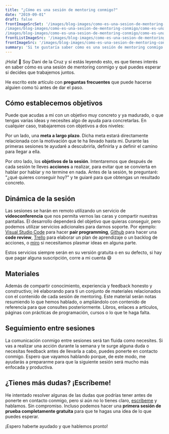 ```yaml
---
title: "¿Cómo es una sesión de mentoring conmigo?"
date: "2019-09-01"
draft: false
frontImageSrcSet: '/images/blog-images/como-es-una-sesion-de-mentoring-conmigo/como-es-una-sesion-de-mentoring-conmigo_byipdf_c_scale,w_200.jpg 200w,
/images/blog-images/como-es-una-sesion-de-mentoring-conmigo/como-es-una-sesion-de-mentoring-conmigo_byipdf_c_scale,w_444.jpg 444w,
/images/blog-images/como-es-una-sesion-de-mentoring-conmigo/como-es-una-sesion-de-mentoring-conmigo_byipdf_c_scale,w_636.jpg 636w'
frontListImageSrc: '/images/blog-images/como-es-una-sesion-de-mentoring-conmigo/como-es-una-sesion-de-mentoring-conmigo_byipdf_c_scale,w_200.jpg'
frontImageSrc: '/images/blog-images/como-es-una-sesion-de-mentoring-conmigo/como-es-una-sesion-de-mentoring-conmigo_byipdf_c_scale,w_636.jpg'
summary: 'Si te gustaría saber cómo es una sesión de mentoring conmigo y qué puedes esperar si decides que trabajemos juntos, este artículo tiene algunas respuestas a preguntas frecuentes.'
---
```


¡Hola! 👋 Soy Dani de la Cruz y si estás leyendo esto, es que tienes interés en saber cómo es una sesión de mentoring conmigo y qué puedes esperar si decides que trabajemos juntos.

He escrito este artículo con **preguntas frecuentes** que puede hacerse alguien como tú antes de dar el paso.

## Cómo establecemos objetivos

Puede que acudas a mi con un objetivo muy concreto y ya madurado, o que tengas varias ideas y necesites algo de ayuda para concretarlas. En cualquier caso, trabajaremos con objetivos a dos niveles:

Por un lado, una **meta a largo plazo**. Dicha meta estará directamente relacionada con la motivación que te ha llevado hasta mi. Durante las primeras sesiones te ayudaré a descubrirla, definirla y a definir el camino para llegar a ella.

Por otro lado, los **objetivos de la sesión**. Intentaremos que después de cada sesión te lleves **acciones** a realizar, para evitar que se convierta en hablar por hablar y no termine en nada. Antes de la sesión, te preguntaré: "¿qué quieres conseguir hoy?" y te guiaré para que obtengas un resultado concreto.

## Dinámica de la sesión

Las sesiones se harán en remoto utilizando un servicio de **videoconferencia** que nos permita vernos las caras y compartir nuestras pantallas. El desarrollo dependerá del objetivo que quieras conseguir, pero podemos utilizar servicios adicionales para darnos soporte. Por ejemplo: [Visual Studio Code](https://code.visualstudio.com/) para hacer **pair programming**, [Github](https://github.com/) para hacer una **code review**, [Trello](https://trello.com/) para elaborar un plan de aprendizaje o un backlog de acciones, o [miro](https://miro.com/) si necesitamos plasmar ideas en alguna parte.

Estos servicios siempre serán en su versión gratuita o en su defecto, si hay que pagar alguna suscripción, corre a mi cuenta 😄

## Materiales

Además de compartir conocimiento, experiencia y feedback honesto y constructivo; iré elaborando para ti un conjunto de materiales relacionados con el contenido de cada sesión de mentoring. Este material serán notas resumiendo lo que hemos hablado, o ampliándolo con contenido de referencia para que consultes posteriormente. Libros, enlaces a artículos, páginas con prácticas de programación, cursos o lo que te haga falta.

## Seguimiento entre sesiones

La comunicación conmigo entre sesiones será tan fluida como necesites. Si vas a realizar una acción durante la semana y te surge alguna duda o necesitas feedback antes de llevarla a cabo, puedes ponerte en contacto conmigo. Espero que vayamos hablando porque, de este modo, me ayudarás a prepararme para que la siguiente sesión será mucho más enfocada y productiva.

## ¿Tienes más dudas? ¡Escríbeme!

He intentado resolver algunas de las dudas que podrías tener antes de ponerte en contacto conmigo, pero si aún no lo tienes claro, [escríbeme](/contactar) y hablamos. Sin compromiso. Incluso podemos hacer una **primera sesión de prueba completamente gratuita** para que te hagas una idea de lo que puedes esperar.

¡Espero haberte ayudado y que hablemos pronto!
